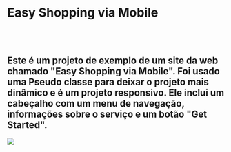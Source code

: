 <h1>Easy Shopping via Mobile</h1>
<br>
<br>
<h2>Este é um projeto de exemplo de um site da web chamado "Easy Shopping via Mobile".
  Foi usado uma Pseudo classe para deixar o projeto mais dinâmico e é um projeto responsivo. 
  Ele inclui um cabeçalho com um menu de navegação, informações sobre o serviço e um botão "Get Started".
</h2>

<img src="![image](https://github.com/wilkeralmeida/Easy-Shopping-Via-Mobile/assets/117676015/57aca975-d827-4c26-ba8c-e37a782e35ed)"/>





